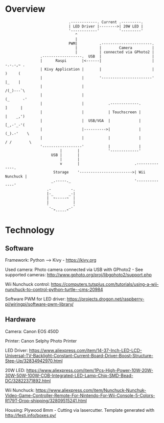 # Overview


                                 .------------. Current .---------.
                                 | LED Driver |-------->| 20W LED |
                                 '------------'         '---------'
                                    ^
                                    |
                                 PWM|          .-----------------------.
                                    |          |        Camera         |
                                    |          | connected via GPhoto2 |
                    .------------------.  USB  |                       |
                    |      Raspi       |<------|                       |          -.-.-,~ .   
                    | Kivy Application |       |                       |          )     (     
                    |                  |       '-----------------------'          |_    |     
                    |                  |                                          /(_)---`\   
                    |                  |                                         (_      -'   
                    |                  |           .-------------.                ]      |    
                    |                  |           | Touchscreen |                |    _,')   
                    |                  |  USB/VGA  |             |                [_,-'_-'(   
                    |                  |---------->|             |               (_).-'    \  
                    |                  |           |             |               / /        \ 
                    '------------------'           |             |
                             |       |             '-------------'
                         USB |       |
                             |       |
                             v       |                         .--------------.
                          Storage    '------------------------>| Wii Nunchuck |
                         _.-----._                             '--------------'
                       .-         -.
                       |-_       _-|
                       |  ~-----~  |
                       |           |
                       `._       _.'
                          "-----"   
                          
# Technology
## Software
Framework: Python --> Kivy - https://kivy.org

Used camera: Photo camera connected via USB with GPhoto2 - See supported cameras: http://www.gphoto.org/proj/libgphoto2/support.php

Wii Nunchuck control: https://computers.tutsplus.com/tutorials/using-a-wii-nunchuck-to-control-python-turtle--cms-20984

Software PWM for LED driver: https://projects.drogon.net/raspberry-pi/wiringpi/software-pwm-library/

## Hardware
Camera: Canon EOS 450D

Printer: Canon Selphy Photo Printer

LED Driver: https://www.aliexpress.com/item/14-37-Inch-LED-LCD-Universal-TV-Backlight-Constant-Current-Board-Driver-Boost-Structure-Step-Up/32834942970.html

20W LED: https://www.aliexpress.com/item/1Pcs-High-Power-10W-20W-30W-50W-100W-COB-Integrated-LED-Lamp-Chip-SMD-Bead-DC/32822371892.html

Wii Nunchuck: https://www.aliexpress.com/item/Nunchuck-Nunchuk-Video-Game-Controller-Remote-For-Nintendo-For-Wii-Console-5-Colors-R179T-Drop-shipping/32809515241.html

Housing: Plywood 8mm - Cutting via lasercutter. Template generated with http://festi.info/boxes.py/
